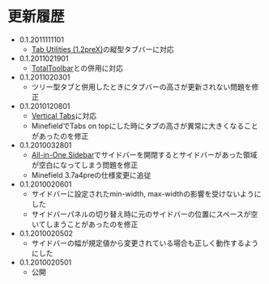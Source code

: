 # 更新履歴

 - 0.1.2011111101
   * [Tab Utilities (1.2preX)](https://addons.mozilla.org/firefox/addon/tab-utilities/)の縦型タブバーに対応
 - 0.1.2011021901
   * [TotalToolbar](http://totaltoolbar.mozdev.org/)との併用に対応
 - 0.1.2011020301
   * ツリー型タブと併用したときにタブバーの高さが更新されない問題を修正
 - 0.1.2010120801
   * [Vertical Tabs](https://addons.mozilla.org/firefox/addon/108862/)に対応
   * MinefieldでTabs on topにした時にタブの高さが異常に大きくなることがあったのを修正
 - 0.1.2010032801
   * [All-in-One Sidebar](https://addons.mozilla.org/firefox/addon/1027)でサイドバーを開閉するとサイドバーがあった領域が空白になってしまう問題を修正
   * Minefield 3.7a4preの仕様変更に追従
 - 0.1.2010020601
   * サイドバーに設定されたmin-width, max-widthの影響を受けないようにした
   * サイドバーパネルの切り替え時に元のサイドバーの位置にスペースが空いてしまうことがあったのを修正
 - 0.1.2010020502
   * サイドバーの幅が規定値から変更されている場合も正しく動作するようにした
 - 0.1.2010020501
   * 公開
